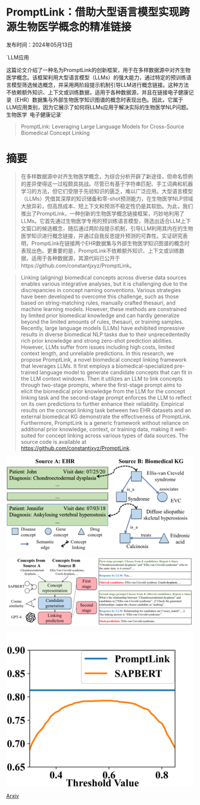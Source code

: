 # PromptLink：借助大型语言模型实现跨源生物医学概念的精准链接

发布时间：2024年05月13日

`LLM应用

这篇论文介绍了一种名为PromptLink的创新框架，用于在多样数据源中对齐生物医学概念。该框架利用大型语言模型（LLMs）的强大能力，通过特定的预训练语言模型筛选候选概念，并采用两阶段提示机制引导LLM进行概念链接。这种方法不依赖额外知识、上下文或训练数据，适用于各种数据源，并且在链接电子健康记录（EHR）数据集与外部生物医学知识图谱的概念时表现出色。因此，它属于LLM应用类别，因为它展示了如何将LLMs应用于解决实际的生物医学NLP问题。` `生物医学` `电子健康记录`

> PromptLink: Leveraging Large Language Models for Cross-Source Biomedical Concept Linking

# 摘要

> 在多样数据源中对齐生物医学概念，为综合分析开辟了新途径，但命名惯例的差异使得这一过程颇具挑战。尽管已有基于字符串匹配、手工词典和机器学习的方法，但它们受限于先验知识的匮乏，难以广泛应用。大型语言模型（LLMs）凭借其深厚的知识储备和零-shot预测能力，在生物医学NLP领域大放异彩，但高昂成本、短上下文和预测不稳定性仍是其软肋。为此，我们推出了PromptLink，一种创新的生物医学概念链接框架，巧妙地利用了LLMs。它首先通过生物医学专用的预训练语言模型，筛选出适合LLM上下文窗口的候选概念，随后通过两阶段提示机制，引导LLM利用其内在的生物医学知识进行概念链接，并通过自我反思提升预测的可靠性。实证研究表明，PromptLink在链接两个EHR数据集与外部生物医学知识图谱的概念时表现出色。更重要的是，PromptLink不依赖额外知识、上下文或训练数据，适用于各种数据源，其源代码已公开于https://github.com/constantjxyz/PromptLink。

> Linking (aligning) biomedical concepts across diverse data sources enables various integrative analyses, but it is challenging due to the discrepancies in concept naming conventions. Various strategies have been developed to overcome this challenge, such as those based on string-matching rules, manually crafted thesauri, and machine learning models. However, these methods are constrained by limited prior biomedical knowledge and can hardly generalize beyond the limited amounts of rules, thesauri, or training samples. Recently, large language models (LLMs) have exhibited impressive results in diverse biomedical NLP tasks due to their unprecedentedly rich prior knowledge and strong zero-shot prediction abilities. However, LLMs suffer from issues including high costs, limited context length, and unreliable predictions. In this research, we propose PromptLink, a novel biomedical concept linking framework that leverages LLMs. It first employs a biomedical-specialized pre-trained language model to generate candidate concepts that can fit in the LLM context windows. Then it utilizes an LLM to link concepts through two-stage prompts, where the first-stage prompt aims to elicit the biomedical prior knowledge from the LLM for the concept linking task and the second-stage prompt enforces the LLM to reflect on its own predictions to further enhance their reliability. Empirical results on the concept linking task between two EHR datasets and an external biomedical KG demonstrate the effectiveness of PromptLink. Furthermore, PromptLink is a generic framework without reliance on additional prior knowledge, context, or training data, making it well-suited for concept linking across various types of data sources. The source code is available at https://github.com/constantjxyz/PromptLink.

![PromptLink：借助大型语言模型实现跨源生物医学概念的精准链接](../../../paper_images/2405.07500/figure1.png)

![PromptLink：借助大型语言模型实现跨源生物医学概念的精准链接](../../../paper_images/2405.07500/figure2.png)

![PromptLink：借助大型语言模型实现跨源生物医学概念的精准链接](../../../paper_images/2405.07500/nil.png)

[Arxiv](https://arxiv.org/abs/2405.07500)